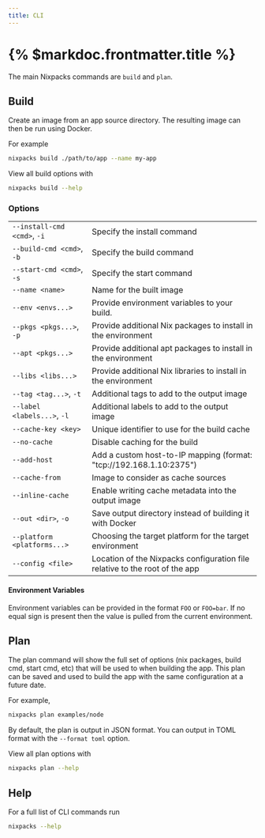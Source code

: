 ```yaml
---
title: CLI
---
```


# {% $markdoc.frontmatter.title %}

The main Nixpacks commands are `build` and `plan`.

## Build

Create an image from an app source directory. The resulting image can then be run using Docker.

For example

```sh
nixpacks build ./path/to/app --name my-app
```

View all build options with

```sh
nixpacks build --help
```

### Options

|                             |                                                                             |
|:----------------------------| :-------------------------------------------------------------------------- |
| `--install-cmd <cmd>`, `-i` | Specify the install command                                                 |
| `--build-cmd <cmd>`, `-b`   | Specify the build command                                                   |
| `--start-cmd <cmd>`, `-s`   | Specify the start command                                                   |
| `--name <name>`             | Name for the built image                                                    |
| `--env <envs...>`           | Provide environment variables to your build.                                |
| `--pkgs <pkgs...>`, `-p`    | Provide additional Nix packages to install in the environment               |
| `--apt <pkgs...>`           | Provide additional apt packages to install in the environment               |
| `--libs <libs...>`          | Provide additional Nix libraries to install in the environment              |
| `--tag <tag...>`, `-t`      | Additional tags to add to the output image                                  |
| `--label <labels...>`, `-l` | Additional labels to add to the output image                                |
| `--cache-key <key>`         | Unique identifier to use for the build cache                                |
| `--no-cache`                | Disable caching for the build                                               |
| `--add-host`                | Add a custom host-to-IP mapping (format: "tcp://192.168.1.10:2375")                                               |
| `--cache-from`              | Image to consider as cache sources                                          |
| `--inline-cache`            | Enable writing cache metadata into the output image                         |
| `--out <dir>`, `-o`         | Save output directory instead of building it with Docker                    |
| `--platform <platforms...>` | Choosing the target platform for the target environment                     |
| `--config <file>`           | Location of the Nixpacks configuration file relative to the root of the app |

#### Environment Variables

Environment variables can be provided in the format `FOO` or `FOO=bar`. If no equal sign is present then the value is pulled from the current environment.

## Plan

The plan command will show the full set of options (nix packages, build cmd, start cmd, etc) that will be used to when building the app. This plan can be saved and used to build the app with the same configuration at a future date.

For example,

```sh
nixpacks plan examples/node
```

By default, the plan is output in JSON format. You can output in TOML format with the `--format toml` option.

View all plan options with

```sh
nixpacks plan --help
```

## Help

For a full list of CLI commands run

```sh
nixpacks --help
```
